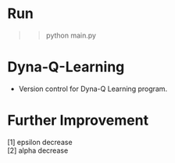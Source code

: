 # Run
>> python main.py  
# Dyna-Q-Learning
- Version control for Dyna-Q Learning program.  
# Further Improvement
[1] epsilon decrease  
[2] alpha decrease  
#
